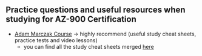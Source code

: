 ## Practice questions and useful resources when studying for AZ-900 Certification

- [Adam Marczak Course](https://marczak.io/az-900) -> highly recommend (useful study cheat sheets, practice tests and video lessons)
  - you can find all the study cheat sheets merged [here](https://github.com/andreea-popa22/AZ900-Study-CheatSheet/blob/master/AdamMarczakCheatSheets.md)